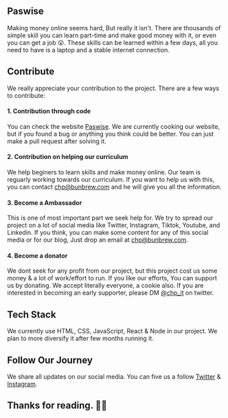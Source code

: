 ## Paswise
Making money online seems hard, But really it isn't. There are thousands of simple skill you can learn part-time and make good money with it, or even you can get a job 😮. These skills can be learned within a few days, all you need to have is a laptop and a stable internet connection.

## Contribute
We really appreciate your contribution to the project. There are a few ways to contribute:

#### 1. Contribution through code
You can check the website [Paswise](https://paswise.vercel.app). We are currently cooking our website, but if you found a bug or anything you think could be better. You can just make a pull request after solving it.

#### 2. Contribution on helping our curriculum
We help beginers to learn skills and make money online. Our team is reguarly working towards our curriculum. If you want to help us with this, you can contact chp@bunbrew.com and he will give you all the information.

#### 3. Become a Ambassador
This is one of most important part we seek help for. We try to spread our project on a lot of social media like Twitter, Instagram, Tiktok, Youtube, and Linkedin. If you think, you can make some content for any of this social media or for our blog, Just drop an email at chp@bunbrew.com.

#### 4. Become a donator
We dont seek for any profit from our project, but this project cost us some money & a lot of work/effort to run. If you like our efforts, You can support us by donating. We accept literally everyone, a cookie also. If you are interested in becoming an early supporter, please DM [@chp_it](https://twitter.com/chp_it) on twitter.

## Tech Stack
We currently use HTML, CSS, JavaScript, React & Node in our project. We plan to more diversify it after few months running it.

## Follow Our Journey
We share all updates on our social media. You can five us a follow [Twitter](twitter.com/paswise) & [Instagram](instagram.com/paswise).

## Thanks for reading. 🙏🙏
